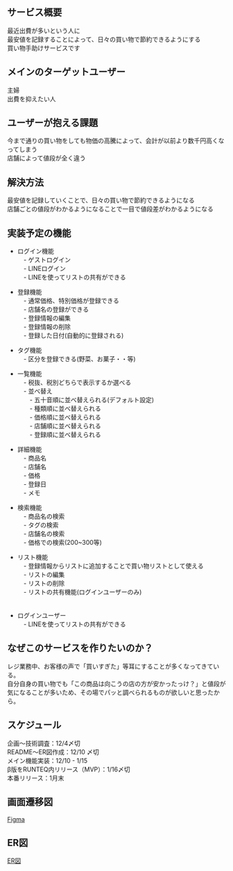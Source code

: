 ## サービス概要
最近出費が多いという人に  
最安値を記録することによって、日々の買い物で節約できるようにする  
買い物手助けサービスです  


## メインのターゲットユーザー
主婦  
出費を抑えたい人  


## ユーザーが抱える課題
今まで通りの買い物をしても物価の高騰によって、会計が以前より数千円高くなってしまう  
店舗によって値段が全く違う  


## 解決方法
最安値を記録していくことで、日々の買い物で節約できるようになる  
店舗ごとの値段がわかるようになることで一目で値段差がわかるようになる  

## 実装予定の機能
- ログイン機能  
　- ゲストログイン  
　- LINEログイン  
　- LINEを使ってリストの共有ができる  

- 登録機能  
　- 通常価格、特別価格が登録できる  
　- 店舗名の登録ができる  
　- 登録情報の編集  
　- 登録情報の削除  
　- 登録した日付(自動的に登録される)  

- タグ機能  
　- 区分を登録できる(野菜、お菓子・・等)  

- 一覧機能  
　- 税抜、税別どちらで表示するか選べる  
　- 並べ替え  
　　- 五十音順に並べ替えられる(デフォルト設定)  
　　- 種類順に並べ替えられる  
　　- 価格順に並べ替えられる  
　　- 店舗順に並べ替えられる  
　　- 登録順に並べ替えられる  

- 詳細機能  
　- 商品名  
　- 店舗名  
　- 価格  
　- 登録日  
　- メモ  

- 検索機能  
　- 商品名の検索  
　- タグの検索  
　- 店舗名の検索  
　- 価格での検索(200~300等)  

- リスト機能  
　- 登録情報からリストに追加することで買い物リストとして使える  
　- リストの編集  
　- リストの削除  
　- リストの共有機能(ログインユーザーのみ)  
　　
- ログインユーザー  
　- LINEを使ってリストの共有ができる  


## なぜこのサービスを作りたいのか？
レジ業務中、お客様の声で「買いすぎた」等耳にすることが多くなってきている。  
自分自身の買い物でも「この商品は向こうの店の方が安かったっけ？」と値段が気になることが多いため、その場でパッと調べられるものが欲しいと思ったから。  


## スケジュール
企画〜技術調査：12/4〆切  
README〜ER図作成：12/10 〆切  
メイン機能実装：12/10 - 1/15  
β版をRUNTEQ内リリース（MVP）：1/16〆切  
本番リリース：1月末  


## 画面遷移図
[Figma](https://www.figma.com/file/gwugEzurjjBQAIWf0kCBZU/%E3%83%9D%E3%83%BC%E3%83%88%E3%83%95%E3%82%A9%E3%83%AA%E3%82%AA?node-id=0%3A1&t=cc1SMXXuOzXViNFs-1)


## ER図
[ER図](https://gyazo.com/461e4ac6ed6cac50d7eb701b0dcea329)
